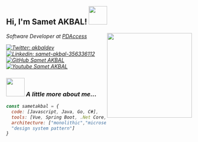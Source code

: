 <h2> Hi, I'm Samet AKBAL!  <img src="https://media.giphy.com/media/Lny6Rw04nsOOc/giphy.gif" width="50"></h2>
<img align='right' src="https://media.giphy.com/media/VTtANKl0beDFQRLDTh/giphy.gif" width="230">
<p><em>Software Developer at <a href="https://www.pdaccess.com/">PDAccess</a></br>

[![Twitter: akbaldev](https://img.shields.io/twitter/follow/akbaldev?style=social)](https://twitter.com/akbaldev)
[![Linkedin: samet-akbal-356336112](https://img.shields.io/badge/samet-akbal-356336112?style=flat-square&logo=Linkedin&logoColor=white&link=https://www.linkedin.com/in/samet-akbal-356336112/)](https://www.linkedin.com/in/samet-akbal-356336112/)
[![GitHub Samet AKBAL](https://img.shields.io/github/followers/sametakbal?label=follow&style=social)](https://github.com/sametakbal)
[![Youtube Samet AKBAL](https://img.shields.io/youtube/channel/views/UC_m9nFLfzAMEZbFtaaYp1Aw?style=social)](https://www.youtube.com/user/aisV25)

### <img src="https://media.giphy.com/media/lJNoBCvQYp7nq/giphy.gif" width="50"> A little more about me...  

```javascript
const sametakbal = {
  code: [Javascript, Java, Go, C#],
  tools: [Vue, Spring Boot, .Net Core, Postgresql, Docker],
  architecture: ["monolithic","microservices", "event-driven", 
  "design system pattern"]
}
```
